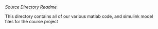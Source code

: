 *Source Directory Readme*

This directory contains all of our various matlab code, and simulink model files for the course project
